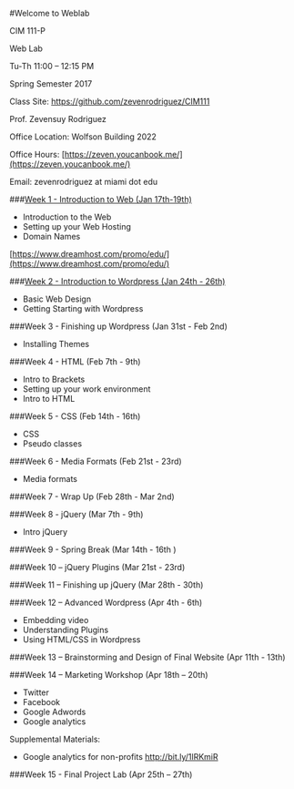 #Welcome to Weblab

CIM 111-P

Web Lab

Tu-Th 11:00 – 12:15 PM

Spring Semester 2017

Class Site: https://github.com/zevenrodriguez/CIM111 


Prof. Zevensuy Rodriguez

Office Location: Wolfson Building 2022

Office Hours: [https://zeven.youcanbook.me/](https://zeven.youcanbook.me/)

Email: zevenrodriguez at miami dot edu


###[Week 1 - Introduction to Web (Jan 17th-19th)](https://github.com/zevenrodriguez/CIM111/tree/master/week1)

* Introduction to the Web
* Setting up your Web Hosting
* Domain Names

[https://www.dreamhost.com/promo/edu/](https://www.dreamhost.com/promo/edu/)


###[Week 2 - Introduction to Wordpress (Jan 24th - 26th)](https://github.com/zevenrodriguez/CIM111/tree/master/week2)

* Basic Web Design
* Getting Starting with Wordpress


###Week 3 - Finishing up Wordpress (Jan 31st - Feb 2nd)
* Installing Themes


###Week 4 - HTML (Feb 7th - 9th)
* Intro to Brackets
* Setting up your work environment
* Intro to HTML


###Week 5 - CSS (Feb 14th - 16th)
* CSS 
* Pseudo classes

###Week 6 - Media Formats (Feb 21st - 23rd)
* Media formats

###Week 7 - Wrap Up (Feb 28th - Mar 2nd)

###Week 8 - jQuery (Mar 7th - 9th)
* Intro jQuery

###Week 9 - Spring Break (Mar 14th - 16th )

###Week 10 – jQuery Plugins (Mar 21st - 23rd)

###Week 11 – Finishing up jQuery (Mar 28th - 30th)

###Week 12 – Advanced Wordpress (Apr 4th - 6th)
* Embedding video
* Understanding Plugins
* Using HTML/CSS in Wordpress

###Week 13 – Brainstorming and Design of Final Website (Apr 11th - 13th)
	

###Week 14 – Marketing Workshop (Apr 18th – 20th)
* Twitter
* Facebook 
* Google Adwords
* Google analytics

Supplemental Materials: 
- Google analytics for non-profits http://bit.ly/1lRKmiR


###Week 15 - Final Project Lab (Apr 25th – 27th)
